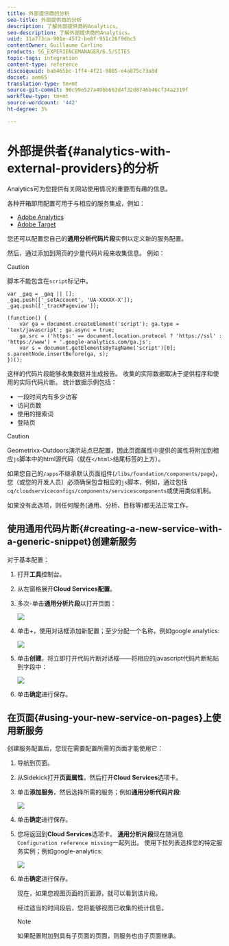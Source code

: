 ```yaml
---
title: 外部提供商的分析
seo-title: 外部提供商的分析
description: 了解外部提供商的Analytics。
seo-description: 了解外部提供商的Analytics。
uuid: 31a773ca-901e-45f2-be8f-951c26f9dbc5
contentOwner: Guillaume Carlino
products: SG_EXPERIENCEMANAGER/6.5/SITES
topic-tags: integration
content-type: reference
discoiquuid: bab465bc-1ff4-4f21-9885-e4a875c73a8d
docset: aem65
translation-type: tm+mt
source-git-commit: 90c99e527a40bb663d4f32d8746b46cf34a2319f
workflow-type: tm+mt
source-wordcount: '442'
ht-degree: 3%

---
```



# 外部提供者{#analytics-with-external-providers}的分析

Analytics可为您提供有关网站使用情况的重要而有趣的信息。

各种开箱即用配置可用于与相应的服务集成，例如：

* [Adobe Analytics](/help/sites-administering/adobeanalytics.md)
* [Adobe Target](/help/sites-administering/target.md)

您还可以配置您自己的&#x200B;**通用分析代码片段**&#x200B;实例以定义新的服务配置。

然后，通过添加到网页的少量代码片段来收集信息。 例如：

>[!CAUTION]
>
>脚本不能包含在`script`标记中。

```
var _gaq = _gaq || [];
_gaq.push(['_setAccount', 'UA-XXXXX-X']);
_gaq.push(['_trackPageview']);

(function() {
    var ga = document.createElement('script'); ga.type = 'text/javascript'; ga.async = true;
    ga.src = ('https:' == document.location.protocol ? 'https://ssl' : 'https://www') + '.google-analytics.com/ga.js';
    var s = document.getElementsByTagName('script')[0]; s.parentNode.insertBefore(ga, s);
})();
```

这样的代码片段能够收集数据并生成报告。 收集的实际数据取决于提供程序和使用的实际代码片断。 统计数据示例包括：

* 一段时间内有多少访客
* 访问页数
* 使用的搜索词
* 登陆页

>[!CAUTION]
>
>Geometrixx-Outdoors演示站点已配置，因此页面属性中提供的属性将附加到相应`js`脚本中的html源代码（就在`</html>`结尾标签的上方）。
>
>如果您自己的`/apps`不继承默认页面组件(`/libs/foundation/components/page`)，您（或您的开发人员）必须确保包含相应的`js`脚本，例如，通过包括`cq/cloudserviceconfigs/components/servicescomponents`或使用类似机制。
>
>如果没有此选项，则任何服务(通用、分析、目标等)都无法正常工作。

## 使用通用代码片断{#creating-a-new-service-with-a-generic-snippet}创建新服务

对于基本配置：

1. 打开&#x200B;**工具**&#x200B;控制台。
1. 从左窗格展开&#x200B;**Cloud Services配置**。
1. 多次-单击&#x200B;**通用分析片段**&#x200B;以打开页面：

   ![](assets/analytics_genericoverview.png)

1. 单击+，使用对话框添加新配置；至少分配一个名称，例如google analytics:

   ![](assets/analytics_addconfig.png)

1. 单击&#x200B;**创建**，将立即打开代码片断对话框——将相应的javascript代码片断粘贴到字段中：

   ![](assets/analytics_snippet.png)

1. 单击&#x200B;**确定**&#x200B;进行保存。

## 在页面{#using-your-new-service-on-pages}上使用新服务

创建服务配置后，您现在需要配置所需的页面才能使用它：

1. 导航到页面。
1. 从Sidekick打开&#x200B;**页面属性**，然后打开&#x200B;**Cloud Services**&#x200B;选项卡。
1. 单击&#x200B;**添加服务**，然后选择所需的服务；例如&#x200B;**通用分析代码片段**:

   ![](assets/analytics_selectservice.png)

1. 单击&#x200B;**确定**&#x200B;进行保存。
1. 您将返回到&#x200B;**Cloud Services**&#x200B;选项卡。 **通用分析片段**&#x200B;现在随消息`Configuration reference missing`一起列出。 使用下拉列表选择您的特定服务实例；例如google-analytics:

   ![](assets/analytics_selectspecificservice.png)

1. 单击&#x200B;**确定**&#x200B;进行保存。

   现在，如果您视图页面的页面源，就可以看到该片段。

   经过适当的时间段后，您将能够视图已收集的统计信息。

   >[!NOTE]
   >
   >如果配置附加到具有子页面的页面，则服务也由子页面继承。
